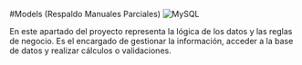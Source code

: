  

#Models (Respaldo Manuales Parciales) ![MySQL](https://img.shields.io/badge/MySQL-005C84?style=for-the-badge&logo=mysql&logoColor=white)

En este apartado del proyecto representa la lógica de los datos y las reglas de negocio. Es el encargado de gestionar la información, acceder a la base de datos y realizar cálculos o validaciones.